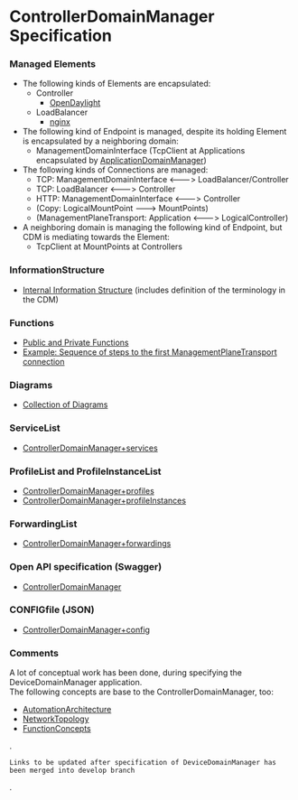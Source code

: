 # ControllerDomainManager Specification  

### Managed Elements  
- The following kinds of Elements are encapsulated:  
  - Controller  
    - [OpenDaylight](./Elements/OpenDaylight/OpenDaylight.md)  
  - LoadBalancer  
    - [nginx](./Elements/nginx/nginx.md)  
- The following kind of Endpoint is managed, despite its holding Element is encapsulated by a neighboring domain:  
  - ManagementDomainInterface (TcpClient at Applications encapsulated by [ApplicationDomainManager](./Elements/ADM/adm.md))  
- The following kinds of Connections are managed:  
  - TCP: ManagementDomainInterface <---> LoadBalancer/Controller  
  - TCP: LoadBalancer <---> Controller  
  - HTTP: ManagementDomainInterface <---> Controller  
  - (Copy: LogicalMountPoint ---> MountPoints)  
  - (ManagementPlaneTransport: Application <---> LogicalController)  
- A neighboring domain is managing the following kind of Endpoint, but CDM is mediating towards the Element:  
  - TcpClient at MountPoints at Controllers  

### InformationStructure  
- [Internal Information Structure](./InformationStructure/InformationStructure.md) (includes definition of the terminology in the CDM)  

### Functions  
- [Public and Private Functions](./Functions/Functions.md)  
- [Example: Sequence of steps to the first ManagementPlaneTransport connection](./Functions/Example.md)

### Diagrams  
- [Collection of Diagrams](./diagrams)  

### ServiceList  
- [ControllerDomainManager+services](./ControllerDomainManager+services.yaml)  

### ProfileList and ProfileInstanceList  
- [ControllerDomainManager+profiles](./ControllerDomainManager+profiles.yaml)  
- [ControllerDomainManager+profileInstances](./ControllerDomainManager+profileInstances.yaml)  

### ForwardingList  
- [ControllerDomainManager+forwardings](./ControllerDomainManager+forwardings.yaml)  

### Open API specification (Swagger)  
- [ControllerDomainManager](./ControllerDomainManager.yaml)  

### CONFIGfile (JSON)  
- [ControllerDomainManager+config](./ControllerDomainManager+config.json)  

### Comments  
A lot of conceptual work has been done, during specifying the DeviceDomainManager application.  
The following concepts are base to the ControllerDomainManager, too:  
- [AutomationArchitecture](https://github.com/openBackhaul/MediatorManager/blob/v1.0.0_spec/spec/concepts/03_AutomationArchitecture.md)  
- [NetworkTopology](https://github.com/openBackhaul/MediatorManager/blob/v1.0.0_spec/spec/concepts/05_NetworkTopology.md)  
- [FunctionConcepts](https://github.com/openBackhaul/MediatorManager/blob/v1.0.0_spec/spec/concepts/07_FunctionConcepts.md)  

.

    Links to be updated after specification of DeviceDomainManager has been merged into develop branch

.